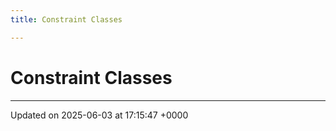 ```yaml
---
title: Constraint Classes

---
```


# Constraint Classes








-------------------------------

Updated on 2025-06-03 at 17:15:47 +0000